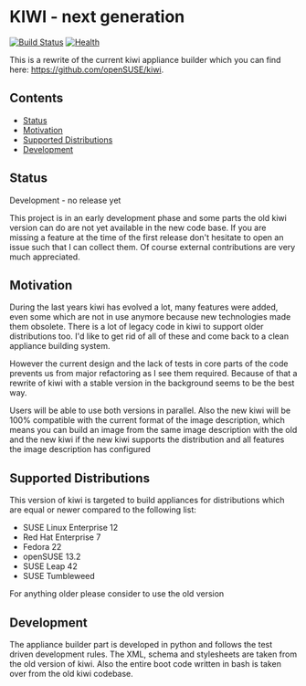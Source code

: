 # KIWI - next generation

[![Build Status](https://travis-ci.org/SUSE/kiwi.svg?branch=master)](https://travis-ci.org/SUSE/kiwi)
[![Health](https://landscape.io/github/SUSE/kiwi/master/landscape.svg?style=flat)](https://landscape.io/github/SUSE/kiwi/master)

This is a rewrite of the current kiwi appliance builder which
you can find here: https://github.com/openSUSE/kiwi.

## Contents

  * [Status](#status)
  * [Motivation](#motivation)
  * [Supported Distributions](#supported_distributions)
  * [Development](#development)
  
## Status

Development - no release yet

This project is in an early development phase and some parts
the old kiwi version can do are not yet available in the new
code base. If you are missing a feature at the time of the
first release don't hesitate to open an issue such that I
can collect them. Of course external contributions are very
much appreciated.

## Motivation

During the last years kiwi has evolved a lot, many features were
added, even some which are not in use anymore because new technologies
made them obsolete. There is a lot of legacy code in kiwi to support
older distributions too. I'd like to get rid of all of these and come
back to a clean appliance building system.

However the current design and the lack of tests in core parts of the
code prevents us from major refactoring as I see them required. Because
of that a rewrite of kiwi with a stable version in the background
seems to be the best way.

Users will be able to use both versions in parallel. Also the new
kiwi will be 100% compatible with the current format of the image
description, which means you can build an image from the same image
description with the old and the new kiwi if the new kiwi supports
the distribution and all features the image description has
configured

## Supported Distributions

This version of kiwi is targeted to build appliances for distributions
which are equal or newer compared to the following list:

* SUSE Linux Enterprise 12
* Red Hat Enterprise 7
* Fedora 22
* openSUSE 13.2
* SUSE Leap 42
* SUSE Tumbleweed

For anything older please consider to use the old version

## Development

The appliance builder part is developed in python and follows the
test driven development rules. The XML, schema and stylesheets are
taken from the old version of kiwi. Also the entire boot code
written in bash is taken over from the old kiwi codebase.
